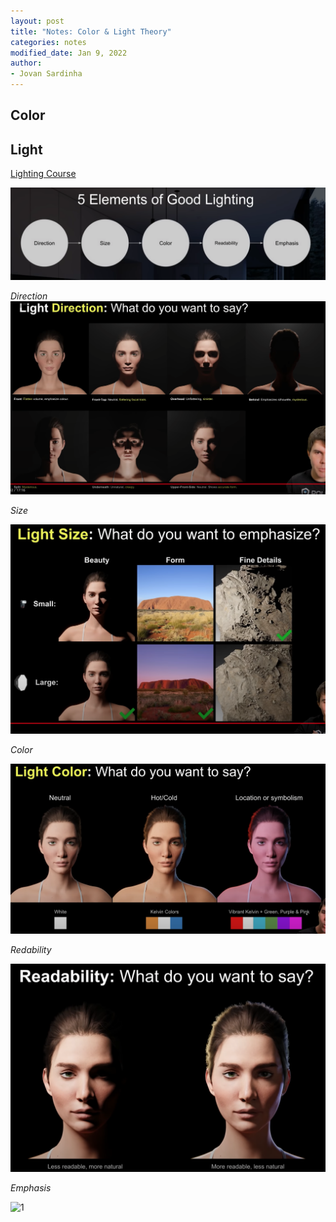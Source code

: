 ```yaml
---
layout: post
title: "Notes: Color & Light Theory"
categories: notes
modified_date: Jan 9, 2022
author:
- Jovan Sardinha
---
```


## Color



## Light

[Lighting Course](https://www.youtube.com/watch?index=1list=PLjEaoINr3zgH9vCr47kSS5W8PEJBNIiwK&v=Ys4793edotw)

![1](/assets/post_assets/color-and-light-theory/5_elements_lighting.png)

*Direction*
![1](/assets/post_assets/color-and-light-theory/direction_1.png)

*Size*

![1](/assets/post_assets/color-and-light-theory/size_1.png)

*Color*

![1](/assets/post_assets/color-and-light-theory/color_1.png)

*Redability*

![1](/assets/post_assets/color-and-light-theory/readability_1.png)

*Emphasis*


![1](/assets/post_assets/color-and-light-theory/emphasis_1.png)
